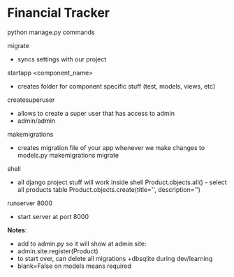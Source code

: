 # Financial Tracker

python manage.py commands 

migrate 
- syncs settings with our project

startapp <component_name>
- creates folder for component specific stuff (test, models, views, etc)

createsuperuser
- allows to create a super user that has access to admin 
- admin/admin

makemigrations <specific component name>
- creates migration file of your app 
whenever we make changes to models.py 
  makemigrations
  migrate
  
shell
- all django project stuff will work inside shell
Product.objects.all() - select all products table
Product.objects.create(title='', description='')
  
runserver 8000
- start server at port 8000

**Notes**:
* add to admin.py so it will show at admin site:
* admin.site.register(Product)
* to start over, can delete all migrations +dbsqlite during dev/learning
* blank=False on models means required